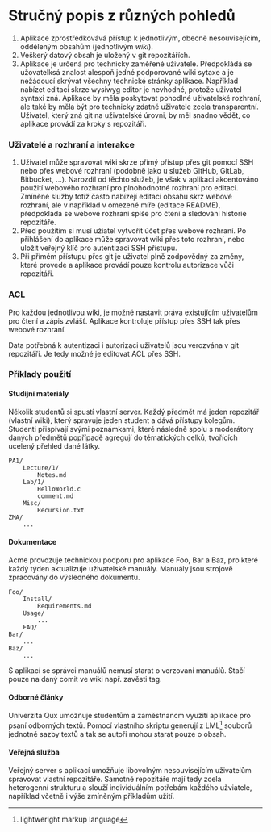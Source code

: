 # Stručný popis z různých pohledů

1. Aplikace zprostředkovává přístup k jednotlivým, obecně nesouvisejícím, odděleným obsahům (jednotlivým *wiki*). 
2. Veškerý datový obsah je uložený v git repozitářích.
3. Aplikace je určená pro technicky zaměřené uživatele. Předpokládá se užovatelksá znalost alespoň jedné podporované wiki sytaxe a je nežádoucí skrývat všechny technické stránky aplikace. Například nabízet editaci skrze wysiwyg editor je nevhodné, protože uživatel syntaxi zná. Aplikace by měla poskytovat pohodlné uživatelské rozhraní, ale také by měla být pro technicky zdatné uživatele zcela transparentní. Uživatel, který zná git na uživatelské úrovni, by měl snadno vědět, co aplikace provádí za kroky s repozitáři.

### Uživatelé a rozhraní a interakce

1. Uživatel může spravovat wiki skrze přímý přístup přes git pomocí SSH nebo přes webové rozhraní (podobně jako u služeb GitHub, GitLab, Bitbucket, ...). Narozdíl od těchto služeb, je však v aplikaci akcentováno použití webového rozhraní pro plnohodnotné rozhraní pro editaci. Zmíněné služby totiž často nabízejí editaci obsahu skrz webové rozhraní, ale v například v omezené míře (editace README), předpokládá se webové rozhraní spíše pro čtení a sledování historie repozitáře.
2. Před použitím si musí užiatel vytvořit účet přes webové rozhraní. Po přihlášení do aplikace může spravovat wiki přes toto rozhraní, nebo uložit veřejný klíč pro autentizaci SSH přístupu.
3. Při přímém přístupu přes git je uživatel plně zodpovědný za změny, které provede a aplikace provádí pouze kontrolu autorizace vůči repozitáři.

### ACL

Pro každou jednotlivou wiki, je možné nastavit práva existujícím uživatelům pro čtení a zápis zvlášť. Aplikace kontroluje přístup přes SSH tak přes webové rozhraní.

Data potřebná k autentizaci i autorizaci uživatelů jsou verozvána v git repozitáři. Je tedy možné je editovat ACL přes SSH.

### Příklady použití

#### Studijní materiály

Několik studentů si spustí vlastní server. Každý předmět má jeden repozitář (vlastní wiki), který spravuje jeden student a dává přístupy kolegům. Studenti přispívají svými poznámkami, které následně spolu s moderátory daných předmětů popřípadě agregují do tématických celků, tvořících ucelený přehled dané látky.

```
PA1/
	Lecture/1/
		Notes.md
	Lab/1/
		HelloWorld.c
		comment.md
	Misc/
		Recursion.txt
ZMA/
	...
```

#### Dokumentace

Acme provozuje technickou podporu pro aplikace Foo, Bar a Baz, pro které každý týden aktualizuje uživatelské manuály. Manuály jsou strojově zpracovány do výsledného dokumentu.

```
Foo/
	Install/
		Requirements.md
	Usage/
		...
	FAQ/
Bar/
	...
Baz/
	...
```

S aplikací se správci manuálů nemusí starat o verzovaní manuálů. Stačí pouze na daný comit ve wiki např. zavěsti tag.

#### Odborné články

Univerzita Qux umožňuje studentům a zaměstnancm využití aplikace pro psaní odborných textů. Pomocí vlastního skriptu generují z LML[^lml] souborů jednotné sazby textů a tak se autoři mohou starat pouze o obsah.

[^lml]: lightweright markup language

#### Veřejná služba

Veřejný server s aplikací umožňuje libovolným nesouvisejícím uživatelům spravovat vlastní repozitáře. Samotné repozitáře mají tedy zcela heterogenní strukturu a slouží individuálním potřebám každého užviatele, například včetně i výše zmíněným příkladům užití.